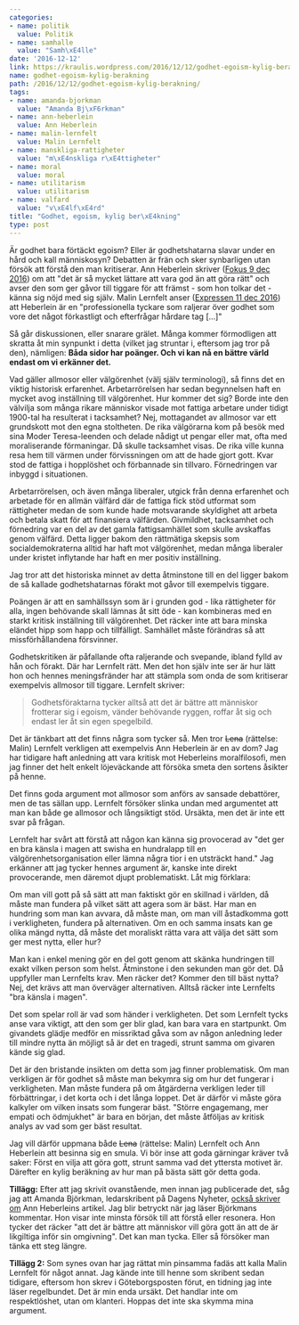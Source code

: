 ```yaml
---
categories:
- name: politik
  value: Politik
- name: samhalle
  value: "Samh\xE4lle"
date: '2016-12-12'
link: https://kraulis.wordpress.com/2016/12/12/godhet-egoism-kylig-berakning/
name: godhet-egoism-kylig-berakning
path: /2016/12/12/godhet-egoism-kylig-berakning/
tags:
- name: amanda-bjorkman
  value: "Amanda Bj\xF6rkman"
- name: ann-heberlein
  value: Ann Heberlein
- name: malin-lernfelt
  value: Malin Lernfelt
- name: manskliga-rattigheter
  value: "m\xE4nskliga r\xE4ttigheter"
- name: moral
  value: moral
- name: utilitarism
  value: utilitarism
- name: valfard
  value: "v\xE4lf\xE4rd"
title: "Godhet, egoism, kylig ber\xE4kning"
type: post
---
```

Är godhet bara förtäckt egoism? Eller är godhetshatarna slavar under en hård och kall människosyn? Debatten är frän och sker synbarligen utan försök att förstå den man kritiserar. Ann Heberlein skriver ([Fokus 9 dec 2016](http://www.fokus.se/2016/12/tiggarens-marknad/)) om att "det är så mycket lättare att vara god än att göra rätt" och avser den som ger gåvor till tiggare för att främst - som hon tolkar det - känna sig nöjd med sig själv. Malin Lernfelt anser ([Expressen 11 dec 2016](http://www.expressen.se/debatt/sanningen-ar-att-godheten-raddar-liv/)) att Heberlein är en "professionella tyckare som raljerar över godhet som vore det något förkastligt och efterfrågar hårdare tag [...]"

Så går diskussionen, eller snarare grälet. Många kommer förmodligen att skratta åt min synpunkt i detta (vilket jag struntar i, eftersom jag tror på den), nämligen: **Båda sidor har poänger. Och vi kan nå en bättre värld endast om vi erkänner det.**



Vad gäller allmosor eller välgörenhet (välj själv terminologi), så finns det en viktig historisk erfarenhet. Arbetarrörelsen har sedan begynnelsen haft en mycket avog inställning till välgörenhet. Hur kommer det sig? Borde inte den välvilja som många rikare människor visade mot fattiga arbetare under tidigt 1900-tal ha resulterat i tacksamhet? Nej, mottagandet av allmosor var ett grundskott mot den egna stoltheten. De rika välgörarna kom på besök med sina Moder Teresa-leenden och delade nådigt ut pengar eller mat, ofta med moraliserande förmaningar. Då skulle tacksamhet visas. De rika ville kunna resa hem till värmen under förvissningen om att de hade gjort gott. Kvar stod de fattiga i hopplöshet och förbannade sin tillvaro. Förnedringen var inbyggd i situationen.

Arbetarrörelsen, och även många liberaler, utgick från denna erfarenhet och arbetade för en allmän välfärd där de fattiga fick stöd utformat som rättigheter medan de som kunde hade motsvarande skyldighet att arbeta och betala skatt för att finansiera välfärden. Givmildhet, tacksamhet och förnedring var en del av det gamla fattigsamhället som skulle avskaffas genom välfärd. Detta ligger bakom den rättmätiga skepsis som socialdemokraterna alltid har haft mot välgörenhet, medan många liberaler under kristet inflytande har haft en mer positiv inställning.

Jag tror att det historiska minnet av detta åtminstone till en del ligger bakom de så kallade godhetshatarnas förakt mot gåvor till exempelvis tiggare.

Poängen är att en samhällssyn som är i grunden god - lika rättigheter för alla, ingen behövande skall lämnas åt sitt öde - kan kombineras med en starkt kritisk inställning till välgörenhet. Det räcker inte att bara minska eländet hipp som happ och tillfälligt. Samhället måste förändras så att missförhållandena försvinner.

Godhetskritiken är påfallande ofta raljerande och svepande, ibland fylld av hån och förakt. Där har Lernfelt rätt. Men det hon själv inte ser är hur lätt hon och hennes meningsfränder har att stämpla som onda de som kritiserar exempelvis allmosor till tiggare. Lernfelt skriver:

> Godhetsföraktarna tycker alltså att det är bättre att människor frotterar sig i egoism, vänder behövande ryggen, roffar åt sig och endast ler åt sin egen spegelbild.

Det är tänkbart att det finns några som tycker så. Men tror <del datetime="2016-12-12T19:17:25+00:00">Lena</del> (rättelse: Malin) Lernfelt verkligen att exempelvis Ann Heberlein är en av dom? Jag har tidigare haft anledning att vara kritisk mot Heberleins moralfilosofi, men jag finner det helt enkelt löjeväckande att försöka smeta den sortens åsikter på henne.

Det finns goda argument mot allmosor som anförs av sansade debattörer, men de tas sällan upp. Lernfelt försöker slinka undan med argumentet att man kan både ge allmosor och långsiktigt stöd. Ursäkta, men det är inte ett svar på frågan.

Lernfelt har svårt att förstå att någon kan känna sig provocerad av "det ger en bra känsla i magen att swisha en hundralapp till en välgörenhetsorganisation eller lämna några tior i en utsträckt hand." Jag erkänner att jag tycker hennes argument är, kanske inte direkt provocerande, men däremot djupt problematiskt. Låt mig förklara:

Om man vill gott på så sätt att man faktiskt gör en skillnad i världen, då måste man fundera på vilket sätt att agera som är bäst. Har man en hundring som man kan avvara, då måste man, om man vill åstadkomma gott i verkligheten, fundera på alternativen. Om en och samma insats kan ge olika mängd nytta, då måste det moraliskt rätta vara att välja det sätt som ger mest nytta, eller hur?

Man kan i enkel mening gör en del gott genom att skänka hundringen till exakt vilken person som helst. Åtminstone i den sekunden man gör det. Då uppfyller man Lernfelts krav. Men räcker det? Kommer den till bäst nytta? Nej, det krävs att man överväger alternativen. Alltså räcker inte Lernfelts "bra känsla i magen".

Det som spelar roll är vad som händer i verkligheten. Det som Lernfelt tycks anse vara viktigt, att den som ger blir glad, kan bara vara en startpunkt. Om givandets glädje medför en missriktad gåva som av någon anledning leder till mindre nytta än möjligt så är det en tragedi, strunt samma om givaren kände sig glad.

Det är den bristande insikten om detta som jag finner problematisk. Om man verkligen är för godhet så måste man bekymra sig om hur det fungerar i verkligheten. Man måste fundera på om åtgärderna verkligen leder till förbättringar, i det korta och i det långa loppet. Det är därför vi måste göra kalkyler om vilken insats som fungerar bäst. "Större engagemang, mer empati och ödmjukhet" är bara en början, det måste åtföljas av kritisk analys av vad som ger bäst resultat.

Jag vill därför uppmana både <del datetime="2016-12-12T19:17:25+00:00">Lena</del> (rättelse: Malin) Lernfelt och Ann Heberlein att besinna sig en smula. Vi bör inse att goda gärningar kräver två saker: Först en vilja att göra gott, strunt samma vad det yttersta motivet är. Därefter en kylig beräkning av hur man på bästa sätt gör detta goda.

**Tillägg:** Efter att jag skrivit ovanstående, men innan jag publicerade det, såg jag att Amanda Björkman, ledarskribent på Dagens Nyheter, [också skriver om](http://www.dn.se/ledare/signerat/amanda-bjorkman-gor-inte-godhet-till-ett-skallsord/) Ann Heberleins artikel. Jag blir betryckt när jag läser Björkmans kommentar. Hon visar inte minsta försök till att förstå eller resonera. Hon tycker det räcker "att det är bättre att människor vill göra gott än att de är likgiltiga inför sin omgivning". Det kan man tycka. Eller så försöker man tänka ett steg längre.

**Tillägg 2:** Som synes ovan har jag rättat min pinsamma fadäs att kalla Malin Lernfelt för något annat. Jag kände inte till henne som skribent sedan tidigare, eftersom hon skrev i Göteborgsposten förut, en tidning jag inte läser regelbundet. Det är min enda ursäkt. Det handlar inte om respektlöshet, utan om klanteri. Hoppas det inte ska skymma mina argument.

